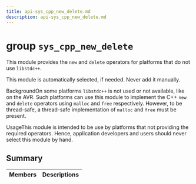 ```yaml
---
title: api-sys_cpp_new_delete.md
description: api-sys_cpp_new_delete.md
---
```

# group `sys_cpp_new_delete` 

This module provides the `new` and `delete` operators for platforms that do not use `libstdc++`.

This module is automatically selected, if needed. Never add it manually.

BackgroundOn some platforms `libstdc++` is not used or not available, like on the AVR. Such platforms can use this module to implement the C++ `new` and `delete` operators using `malloc` and `free` respectively. However, to be thread-safe, a thread-safe implementation of `malloc` and `free` must be present.

UsageThis module is intended to be use by platforms that not providing the required operators. Hence, application developers and users should never select this module by hand.

## Summary

 Members                        | Descriptions                                
--------------------------------|---------------------------------------------


